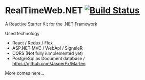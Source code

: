 # RealTimeWeb.NET [![Build Status](https://travis-ci.org/tim-cools/RealTimeWeb.NET.svg?branch=master)](https://travis-ci.org/tim-cools/RealTimeWeb.NET)
A Reactive Starter Kit for the .NET Framework

Used technology

- React / Redux / Flex
- ASP.NET MVC / WebApi / SignaleR
- CQRS (Not fully iumplemented yet)
- PostgreSql as Document database / https://github.com/JasperFx/Marten

More comes here...
